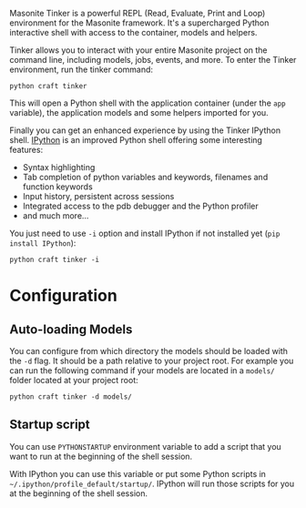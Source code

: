 Masonite Tinker is a powerful REPL (Read, Evaluate, Print and Loop) environment for the Masonite
framework. It's a supercharged Python interactive shell with access to the container, models and
helpers.

Tinker allows you to interact with your entire Masonite project on the command line, including
models, jobs, events, and more. To enter the Tinker environment, run the tinker command:

```
python craft tinker
```

This will open a Python shell with the application container (under the `app` variable), the application models and
some helpers imported for you.

Finally you can get an enhanced experience by using the Tinker IPython shell.
[IPython](https://ipython.org/) is an improved Python shell offering some interesting features:

- Syntax highlighting
- Tab completion of python variables and keywords, filenames and function keywords
- Input history, persistent across sessions
- Integrated access to the pdb debugger and the Python profiler
- and much more...

You just need to use `-i` option and install IPython if not installed yet (`pip install IPython`):

```
python craft tinker -i
```

# Configuration

## Auto-loading Models

You can configure from which directory the models should be loaded with the `-d` flag. It should
be a path relative to your project root. For example you can run the following command if your
models are located in a `models/` folder located at your project root:

```
python craft tinker -d models/
```

## Startup script

You can use `PYTHONSTARTUP` environment variable to add a script that you want to run at the
beginning of the shell session.

With IPython you can use this variable or put some Python scripts
in `~/.ipython/profile_default/startup/`. IPython will run those scripts for you at the beginning
of the shell session.
